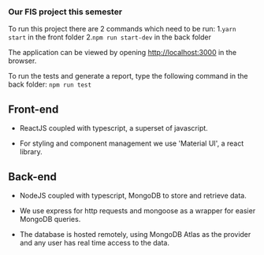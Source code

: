 ### Our FIS project this semester

To run this project there are 2 commands which need to be run:
1.`yarn start` in the front folder
2.`npm run start-dev` in the back folder

The application can be viewed by opening [http://localhost:3000](http://localhost:3000) in the browser.

To run the tests and generate a report, type the following command in the back folder:
`npm run test`

## Front-end

- ReactJS coupled with typescript, a superset of javascript.

- For styling and component management we use 'Material UI', a react library.


## Back-end

- NodeJS coupled with typescript, MongoDB to store and retrieve data.

- We use express for http requests and mongoose as a wrapper for easier MongoDB queries.

- The database is hosted remotely, using MongoDB Atlas as the provider and any user has real time access to the data. 